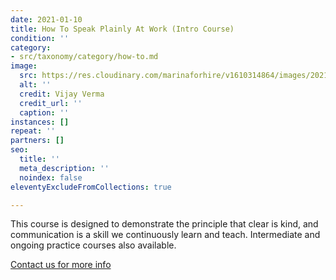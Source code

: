```yaml
---
date: 2021-01-10
title: How To Speak Plainly At Work (Intro Course)
condition: ''
category:
- src/taxonomy/category/how-to.md
image:
  src: https://res.cloudinary.com/marinaforhire/v1610314864/images/2021/01/Croods_-_Peaceful_Place_isvglg.png
  alt: ''
  credit: Vijay Verma
  credit_url: ''
  caption: ''
instances: []
repeat: ''
partners: []
seo:
  title: ''
  meta_description: ''
  noindex: false
eleventyExcludeFromCollections: true

---
```

This course is designed to demonstrate the principle that clear is kind, and communication is a skill we continuously learn and teach. Intermediate and ongoing practice courses also available.

[Contact us for more info]()
